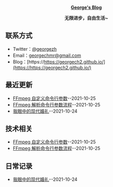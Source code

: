 **<p align="center">[George's Blog](https://https://georgech2.github.io/)</p>**
**<p align="center">无限进步，自由生活~</p>**

## 联系方式
- Twitter：[@georgezh](https://twitter.com/georgezh5)
- Email：[georgechmr@gmail.com](georgechmr@gmail.com)
- Blog：[https://https://georgech2.github.io/](https://https://georgech2.github.io/)
## 最近更新
- [FFmpeg 自定义命令行参数](https://github.com/GeorgeCh2/blog/issues/4)--2021-10-25
- [FFmpeg 解析命令行参数流程](https://github.com/GeorgeCh2/blog/issues/3)--2021-10-25
- [我眼中的现代婚礼](https://github.com/GeorgeCh2/blog/issues/2)--2021-10-24
## 技术相关
- [FFmpeg 自定义命令行参数](https://github.com/GeorgeCh2/blog/issues/4)--2021-10-25
- [FFmpeg 解析命令行参数流程](https://github.com/GeorgeCh2/blog/issues/3)--2021-10-25
## 日常记录
- [我眼中的现代婚礼](https://github.com/GeorgeCh2/blog/issues/2)--2021-10-24
